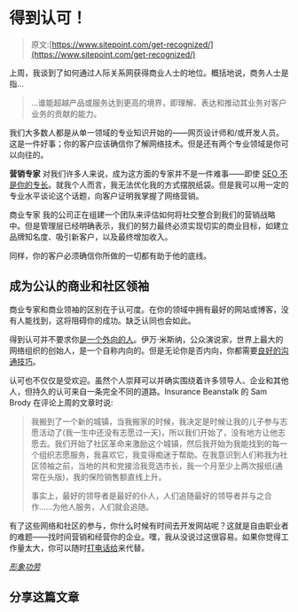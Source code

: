 # 得到认可！

> 原文:[https://www.sitepoint.com/get-recognized/](https://www.sitepoint.com/get-recognized/)

上周，我谈到了如何通过人际关系网获得商业人士的地位。概括地说，商务人士是指…

> …谁能超越产品或服务达到更高的境界，即理解、表达和推动其业务对客户业务的贡献的能力。

我们大多数人都是从单一领域的专业知识开始的——网页设计师和/或开发人员。这是一件好事；你的客户应该确信你了解网络技术。但是还有两个专业领域是你可以向往的。

**营销专家**
对我们许多人来说，成为这方面的专家并不是一件难事——即使 [SEO 不是你的专长](https://www.sitepoint.com/how-to-offer-seo-to-your-clients/ "How to Offer SEO to Your Clients")。就我个人而言，我无法优化我的方式摆脱纸袋。但是我可以用一定的专业水平谈论这个话题，向客户证明我掌握了网络营销。

商业专家
我的公司正在组建一个团队来评估如何将社交整合到我们的营销战略中。但是管理层已经明确表示，我们的努力最终必须实现切实的商业目标，如建立品牌知名度、吸引新客户，以及最终增加收入。

同样，你的客户必须确信你所做的一切都有助于他的底线。

## 成为公认的商业和社区领袖

商业专家和商业领袖的区别在于认可度。在你的领域中拥有最好的网站或博客，没有人能找到，这将阻碍你的成功。缺乏认同也会如此。

得到认可并不要求你[是一个外向的人](https://www.sitepoint.com/selling-yourself-whats-your-secret-sauce/ "Selling Yourself: What’s Your Secret Sauce?")。伊万·米斯纳，公众演说家，世界上最大的网络组织的创始人，是一个自称内向的。但是无论你是否内向，你都需要[良好的沟通技巧](https://www.sitepoint.com/two-simple-ways-to-become-more-of-a-people-person/ "Two Simple Ways to Become More of a “People Person”")。

认可也不仅仅是受欢迎。虽然个人崇拜可以并确实围绕着许多领导人、企业和其他人，但持久的认可来自一条完全不同的道路。Insurance Beanstalk 的 Sam Brody 在评论上周的文章时说:

> 我搬到了一个新的城镇，当我搬家的时候，我决定是时候让我的儿子参与志愿活动了(我一生中还没有志愿过一天)，所以我们开始了，没有地方让他志愿去。我们开始了社区革命来激励这个城镇，然后我开始为我能找到的每一个组织志愿服务，我喜欢它，我变得痴迷于帮助。在我意识到人们称我为社区领袖之前，当地的共和党接洽我竞选市长，我一个月至少上两次报纸(通常在头版)，我的保险销售额直线上升。
> 
> 事实上，最好的领导者是最好的仆人，人们追随最好的领导者并与之合作……为他人服务，人们就会追随。

有了这些网络和社区的参与，你什么时候有时间去开发网站呢？这就是自由职业者的难题——找时间营销和经营你的企业。嘿，我从没说过这很容易。如果你觉得工作量太大，你可以随时[打电话给](http://www.johntabita.com/cold-calling-work/ "Cold-Calling: Does it Work? | Small Business Marketing Sucks")来代替。

[*形象功劳*](http://www.sxc.hu/profile/xenxen)

## 分享这篇文章